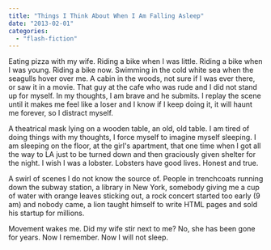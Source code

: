 ```yaml
---
title: "Things I Think About When I Am Falling Asleep"
date: "2013-02-01"
categories: 
  - "flash-fiction"
---
```


Eating pizza with my wife. Riding a bike when I was little. Riding a bike when I was young. Riding a bike now. Swimming in the cold white sea when the seagulls hover over me. A cabin in the woods, not sure if I was ever there, or saw it in a movie. That guy at the cafe who was rude and I did not stand up for myself. In my thoughts, I am brave and he submits. I replay the scene until it makes me feel like a loser and I know if I keep doing it, it will haunt me forever, so I distract myself.

A theatrical mask lying on a wooden table, an old, old table. I am tired of doing things with my thoughts, I force myself to imagine myself sleeping. I am sleeping on the floor, at the girl's apartment, that one time when I got all the way to LA just to be turned down and then graciously given shelter for the night. I wish I was a lobster. Lobsters have good lives. Honest and true.

A swirl of scenes I do not know the source of. People in trenchcoats running down the subway station, a library in New York, somebody giving me a cup of water with orange leaves sticking out, a rock concert started too early (9 am) and nobody came, a lion taught himself to write HTML pages and sold his startup for millions.

Movement wakes me. Did my wife stir next to me? No, she has been gone for years. Now I remember. Now I will not sleep.
